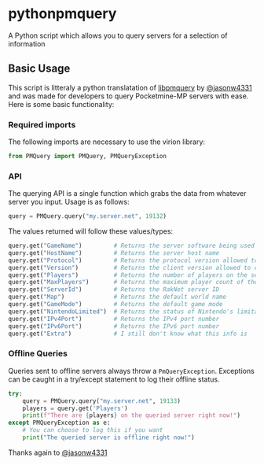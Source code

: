 # pythonpmquery

A Python script which allows you to query servers for a selection of information

## Basic Usage
This script is litteraly a python translatation of [libpmquery](https://github.com/jasonw4331/libpmquery/) by [@jasonw4331](https://github.com/jasonw4331) and was made for developers to query Pocketmine-MP servers with ease. Here is some basic functionality:

### Required imports
The following imports are necessary to use the virion library:
```python
from PMQuery import PMQuery, PMQueryException
```

### API
The querying API is a single function which grabs the data from whatever server you input. Usage is as follows:
```php
query = PMQuery.query("my.server.net", 19132)
```
The values returned will follow these values/types:
```python
query.get("GameName")         # Returns the server software being used
query.get("HostName")         # Returns the server host name
query.get("Protocol")         # Returns the protocol version allowed to connect
query.get("Version")          # Returns the client version allowed to connect
query.get("Players")          # Returns the number of players on the server currently
query.get("MaxPlayers")       # Returns the maximum player count of the server
query.get("ServerId")         # Returns the RakNet server ID
query.get("Map")              # Returns the default world name
query.get("GameMode")         # Returns the default game mode
query.get("NintendoLimited")  # Returns the status of Nintendo's limitation to join
query.get("IPv4Port")         # Returns the IPv4 port number
query.get("IPv6Port")         # Returns the IPv6 port number
query.get("Extra")            # I still don't know what this info is
```

### Offline Queries
Queries sent to offline servers always throw a `PmQueryException`. Exceptions can be caught in a try/except statement to log their offline status.
```python
try:
    query = PMQuery.query("my.server.net", 19133)
    players = query.get('Players')
    print(f"There are {players} on the queried server right now!")
except PMQueryException as e:
    # You can choose to log this if you want
    print("The queried server is offline right now!")

```

Thanks again to [@jasonw4331](https://github.com/jasonw4331)
